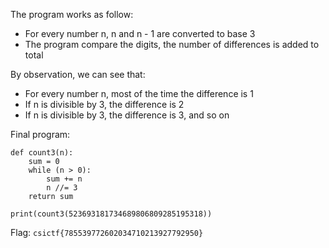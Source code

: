 The program works as follow:
- For every number n, n and n - 1 are converted to base 3
- The program compare the digits, the number of differences is added to total

By observation, we can see that:
- For every number n, most of the time the difference is 1
- If n is divisible by 3, the difference is 2
- If n is divisible by 3, the difference is 3, and so on

Final program:

```
def count3(n):
    sum = 0
    while (n > 0):
        sum += n
        n //= 3
    return sum

print(count3(523693181734689806809285195318))
```

Flag: `csictf{785539772602034710213927792950}`
